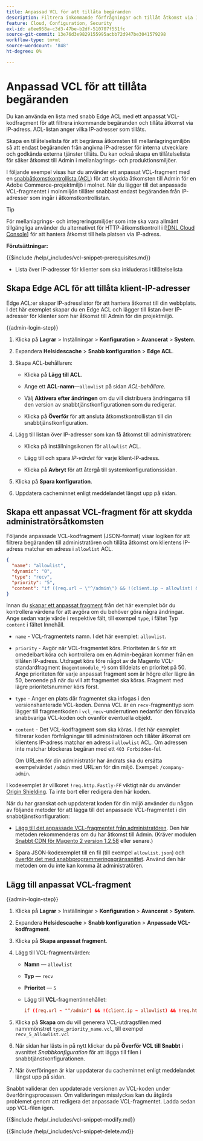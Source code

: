 ```yaml
---
title: Anpassad VCL för att tillåta begäranden
description: Filtrera inkommande förfrågningar och tillåt åtkomst via IP-adress för Adobe Commerce-webbplatser genom att använda en lista med Edge ACL och anpassade VCL-fragment.
feature: Cloud, Configuration, Security
exl-id: a6ee958a-c3d3-47be-b2df-510707f551fc
source-git-commit: 13e76d3e9829155995acbb72d947be3041579298
workflow-type: tm+mt
source-wordcount: '848'
ht-degree: 0%

---
```


# Anpassad VCL för att tillåta begäranden

Du kan använda en lista med snabb Edge ACL med ett anpassat VCL-kodfragment för att filtrera inkommande begäranden och tillåta åtkomst via IP-adress. ACL-listan anger vilka IP-adresser som tillåts.

Skapa en tillåtelselista för att begränsa åtkomsten till mellanlagringsmiljön så att endast begäranden från angivna IP-adresser för interna utvecklare och godkända externa tjänster tillåts. Du kan också skapa en tillåtelselista för säker åtkomst till Admin i mellanlagrings- och produktionsmiljöer.

I följande exempel visas hur du använder ett anpassat VCL-fragment med en [snabbåtkomstkontrollista (ACL)](https://docs.fastly.com/guides/access-control-lists/about-acls) för att skydda åtkomsten till Admin för en Adobe Commerce-projektmiljö i molnet. När du lägger till det anpassade VCL-fragmentet i molnmiljön tillåter snabbast endast begäranden från IP-adresser som ingår i åtkomstkontrollistan.

>[!TIP]
>
>För mellanlagrings- och integreringsmiljöer som inte ska vara allmänt tillgängliga använder du alternativet för HTTP-åtkomstkontroll i [[!DNL Cloud Console]](../project/overview.md#access-the-project-web-interface) för att hantera åtkomst till hela platsen via IP-adress.

**Förutsättningar:**


{{$include /help/_includes/vcl-snippet-prerequisites.md}}

- Lista över IP-adresser för klienter som ska inkluderas i tillåtelselista

## Skapa Edge ACL för att tillåta klient-IP-adresser

Edge ACL:er skapar IP-adresslistor för att hantera åtkomst till din webbplats. I det här exemplet skapar du en Edge ACL och lägger till listan över IP-adresser för klienter som har åtkomst till Admin för din projektmiljö.

{{admin-login-step}}

1. Klicka på **Lagrar** > Inställningar > **Konfiguration** > **Avancerat** > **System**.

1. Expandera **Helsidescache** > **Snabb konfiguration** > **Edge ACL**.

1. Skapa ACL-behållaren:

   - Klicka på **Lägg till ACL**.

   - Ange ett **ACL-namn**—`allowlist` på sidan *ACL-behållare*.

   - Välj **Aktivera efter ändringen** om du vill distribuera ändringarna till den version av snabbtjänstkonfigurationen som du redigerar.

   - Klicka på **Överför** för att ansluta åtkomstkontrollistan till din snabbtjänstkonfiguration.

1. Lägg till listan över IP-adresser som kan få åtkomst till administratören:

   - Klicka på inställningsikonen för `allowlist` ACL.

   - Lägg till och spara *IP-värdet* för varje klient-IP-adress.

   - Klicka på **Avbryt** för att återgå till systemkonfigurationssidan.

1. Klicka på **Spara konfiguration**.

1. Uppdatera cacheminnet enligt meddelandet längst upp på sidan.

## Skapa ett anpassat VCL-fragment för att skydda administratörsåtkomsten

Följande anpassade VCL-kodfragment (JSON-format) visar logiken för att filtrera begäranden till administratören och tillåta åtkomst om klientens IP-adress matchar en adress i `allowlist` ACL.

```json
{
  "name": "allowlist",
  "dynamic": "0",
  "type": "recv",
  "priority": "5",
  "content": "if ((req.url ~ \"^/admin\") && !(client.ip ~ allowlist) && !req.http.Fastly-FF) { error 403 \"Forbidden\"; }"
}
```

Innan du [skapar ett anpassat fragment](https://experienceleague.adobe.com/docs/commerce-cloud-service/user-guide/cdn/custom-vcl-snippets/fastly-vcl-allowlist.html#add-the-custom-vcl-snippet) från det här exemplet bör du kontrollera värdena för att avgöra om du behöver göra några ändringar. Ange sedan varje värde i respektive fält, till exempel `type`, i fältet Typ `content` i fältet Innehåll.

- `name` - VCL-fragmentets namn. I det här exemplet: `allowlist`.

- `priority` - Avgör när VCL-fragmentet körs. Prioriteten är `5` för att omedelbart köra och kontrollera om en Admin-begäran kommer från en tillåten IP-adress. Utdraget körs före något av de Magento VCL-standardfragment (`magentomodule_*`) som tilldelats en prioritet på 50. Ange prioriteten för varje anpassat fragment som är högre eller lägre än 50, beroende på när du vill att fragmentet ska köras. Fragment med lägre prioritetsnummer körs först.

- `type` - Anger en plats där fragmentet ska infogas i den versionshanterade VCL-koden. Denna VCL är en `recv`-fragmenttyp som lägger till fragmentkoden i `vcl_recv`-underrutinen nedanför den förvalda snabbvariga VCL-koden och ovanför eventuella objekt.

- `content` - Det VCL-kodfragment som ska köras. I det här exemplet filtrerar koden förfrågningar till administratören och tillåter åtkomst om klientens IP-adress matchar en adress i `allowlist` ACL. Om adressen inte matchar blockeras begäran med ett `403 Forbidden`-fel.

  Om URL:en för din administratör har ändrats ska du ersätta exempelvärdet `/admin` med URL:en för din miljö. Exempel: `/company-admin`.

I kodexemplet är villkoret `!req.http.Fastly-FF` viktigt när du använder [Origin Shielding](fastly-custom-cache-configuration.md#configure-back-ends-and-origin-shielding). Ta inte bort eller redigera den här koden.

När du har granskat och uppdaterat koden för din miljö använder du någon av följande metoder för att lägga till det anpassade VCL-fragmentet i din snabbtjänstkonfiguration:

- [Lägg till det anpassade VCL-fragmentet från administratören](#add-the-custom-vcl-snippet). Den här metoden rekommenderas om du har åtkomst till Admin. (Kräver modulen [Snabbt CDN för Magento 2 version 1.2.58](fastly-configuration.md#upgrade) eller senare.)

- Spara JSON-kodexemplet till en fil (till exempel `allowlist.json`) och [överför det med snabbprogrammeringsgränssnittet](fastly-vcl-custom-snippets.md#manage-custom-vcl-snippets-using-the-api). Använd den här metoden om du inte kan komma åt administratören.

## Lägg till anpassat VCL-fragment

{{admin-login-step}}

1. Klicka på **Lagrar** > Inställningar > **Konfiguration** > **Avancerat** > **System**.

1. Expandera **Helsidescache** > **Snabb konfiguration** > **Anpassade VCL-kodfragment**.

1. Klicka på **Skapa anpassat fragment**.

1. Lägg till VCL-fragmentvärden:

   - **Namn** — `allowlist`

   - **Typ** — `recv`

   - **Prioritet** — `5`

   - Lägg till **VCL**-fragmentinnehållet:

     ```conf
     if ((req.url ~ "^/admin") && !(client.ip ~ allowlist) && !req.http.Fastly-FF) { error 403 "Forbidden";}
     ```

1. Klicka på **Skapa** om du vill generera VCL-utdragsfilen med namnmönstret `type_priority_name.vcl`, till exempel `recv_5_allowlist.vcl`

1. När sidan har lästs in på nytt klickar du på **Överför VCL till Snabbt** i avsnittet *Snabbkonfiguration* för att lägga till filen i snabbtjänstkonfigurationen.

1. När överföringen är klar uppdaterar du cacheminnet enligt meddelandet längst upp på sidan.

Snabbt validerar den uppdaterade versionen av VCL-koden under överföringsprocessen. Om valideringen misslyckas kan du åtgärda problemet genom att redigera det anpassade VCL-fragmentet. Ladda sedan upp VCL-filen igen.

{{$include /help/_includes/vcl-snippet-modify.md}}

{{$include /help/_includes/vcl-snippet-delete.md}}
